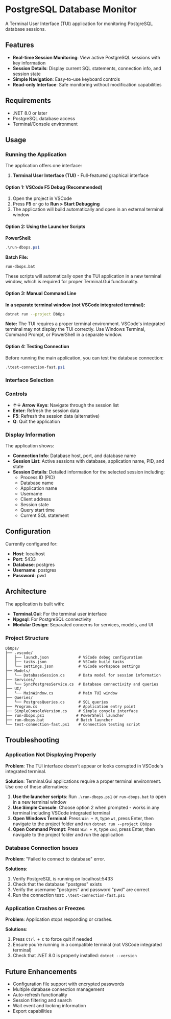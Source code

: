 # PostgreSQL Database Monitor

A Terminal User Interface (TUI) application for monitoring PostgreSQL database sessions.

## Features

- **Real-time Session Monitoring**: View active PostgreSQL sessions with key information
- **Session Details**: Display current SQL statements, connection info, and session state
- **Simple Navigation**: Easy-to-use keyboard controls
- **Read-only Interface**: Safe monitoring without modification capabilities

## Requirements

- .NET 8.0 or later
- PostgreSQL database access
- Terminal/Console environment

## Usage

### Running the Application

The application offers one interface:
1. **Terminal User Interface (TUI)** - Full-featured graphical interface

#### Option 1: VSCode F5 Debug (Recommended)

1. Open the project in VSCode
2. Press **F5** or go to **Run > Start Debugging**
3. The application will build automatically and open in an external terminal window

#### Option 2: Using the Launcher Scripts

**PowerShell:**
```powershell
.\run-dbops.ps1
```

**Batch File:**
```cmd
run-dbops.bat
```

These scripts will automatically open the TUI application in a new terminal window, which is required for proper Terminal.Gui functionality.

#### Option 3: Manual Command Line

**In a separate terminal window (not VSCode integrated terminal):**
```bash
dotnet run --project DbOps
```

**Note:** The TUI requires a proper terminal environment. VSCode's integrated terminal may not display the TUI correctly. Use Windows Terminal, Command Prompt, or PowerShell in a separate window.

#### Option 4: Testing Connection

Before running the main application, you can test the database connection:
```powershell
.\test-connection-fast.ps1
```

### Interface Selection

### Controls

- **↑↓ Arrow Keys**: Navigate through the session list
- **Enter**: Refresh the session data
- **F5**: Refresh the session data (alternative)
- **Q**: Quit the application

### Display Information

The application shows:

- **Connection Info**: Database host, port, and database name
- **Session List**: Active sessions with database, application name, PID, and state
- **Session Details**: Detailed information for the selected session including:
  - Process ID (PID)
  - Database name
  - Application name
  - Username
  - Client address
  - Session state
  - Query start time
  - Current SQL statement

## Configuration

Currently configured for:
- **Host**: localhost
- **Port**: 5433
- **Database**: postgres
- **Username**: postgres
- **Password**: pwd

## Architecture

The application is built with:

- **Terminal.Gui**: For the terminal user interface
- **Npgsql**: For PostgreSQL connectivity
- **Modular Design**: Separated concerns for services, models, and UI

### Project Structure

```
DbOps/
├── .vscode/
│   ├── launch.json             # VSCode debug configuration
│   ├── tasks.json              # VSCode build tasks
│   └── settings.json           # VSCode workspace settings
├── Models/
│   └── DatabaseSession.cs      # Data model for session information
├── Services/
│   └── SyncPostgresService.cs  # Database connectivity and queries
├── UI/
│   └── MainWindow.cs           # Main TUI window
├── Queries/
│   └── PostgresQueries.cs      # SQL queries
├── Program.cs                  # Application entry point
├── SimpleConsoleVersion.cs     # Simple console interface
├── run-dbops.ps1              # PowerShell launcher
├── run-dbops.bat              # Batch launcher
└── test-connection-fast.ps1    # Connection testing script
```

## Troubleshooting

### Application Not Displaying Properly

**Problem**: The TUI interface doesn't appear or looks corrupted in VSCode's integrated terminal.

**Solution**: Terminal.Gui applications require a proper terminal environment. Use one of these alternatives:

1. **Use the launcher scripts**: Run `.\run-dbops.ps1` or `run-dbops.bat` to open in a new terminal window
2. **Use Simple Console**: Choose option 2 when prompted - works in any terminal including VSCode integrated terminal
3. **Open Windows Terminal**: Press `Win + R`, type `wt`, press Enter, then navigate to the project folder and run `dotnet run --project DbOps`
4. **Open Command Prompt**: Press `Win + R`, type `cmd`, press Enter, then navigate to the project folder and run the application

### Database Connection Issues

**Problem**: "Failed to connect to database" error.

**Solutions**:
1. Verify PostgreSQL is running on localhost:5433
2. Check that the database "postgres" exists
3. Verify the username "postgres" and password "pwd" are correct
4. Run the connection test: `.\test-connection-fast.ps1`

### Application Crashes or Freezes

**Problem**: Application stops responding or crashes.

**Solutions**:
1. Press `Ctrl + C` to force quit if needed
2. Ensure you're running in a compatible terminal (not VSCode integrated terminal)
3. Check that .NET 8.0 is properly installed: `dotnet --version`

## Future Enhancements

- Configuration file support with encrypted passwords
- Multiple database connection management
- Auto-refresh functionality
- Session filtering and search
- Wait event and locking information
- Export capabilities